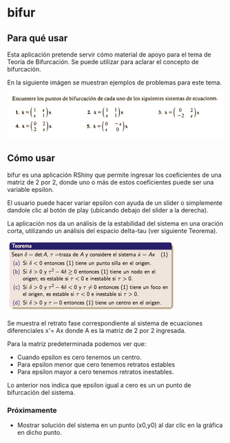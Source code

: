 # bifur

## Para qué usar

Esta aplicación pretende servir cómo material de apoyo para el tema de Teoría de Bifurcación. Se puede utilizar para aclarar el concepto de bifurcación.

En la siguiente imágen se muestran ejemplos de problemas para este tema.

![Ejemplos](/images/bifurcationTheroy.png)

## Cómo usar
bifur es una aplicación RShiny que permite ingresar los coeficientes de una matriz de 2 por 2, donde uno o más de estos coeficientes puede ser una variable epsilon.

El usuario puede hacer variar epsilon con ayuda de un slider o simplemente dandole clic al botón de play (ubicando debajo del slider a la derecha).


La aplicación nos da un análisis de la estabilidad del sistema en una oración corta, utilizando un análisis del espacio delta-tau (ver siguiente Teorema).

![Delta Tau](/images/teoremaDeltaTau.png)


Se muestra el retrato fase correspondiente al sistema de ecuaciones diferenciales x'= Ax donde A es la matriz de 2 por 2 ingresada.

Para la matriz predeterminada podemos ver que: 

* Cuando epsilon es cero tenemos un centro.
* Para epsilon menor que cero tenemos retratos estables
* Para epsilon mayor a cero tenemos retratos inestables.

Lo anterior nos indica que epsilon igual a cero es un un punto de bifurcación del sistema.

### Próximamente

* Mostrar solución del sistema en un punto (x0,y0) al dar clic en la gráfica en dicho punto.
